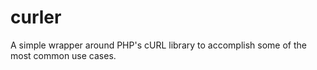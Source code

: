 curler
======

A simple wrapper around PHP's cURL library to accomplish some of the most common use cases.
